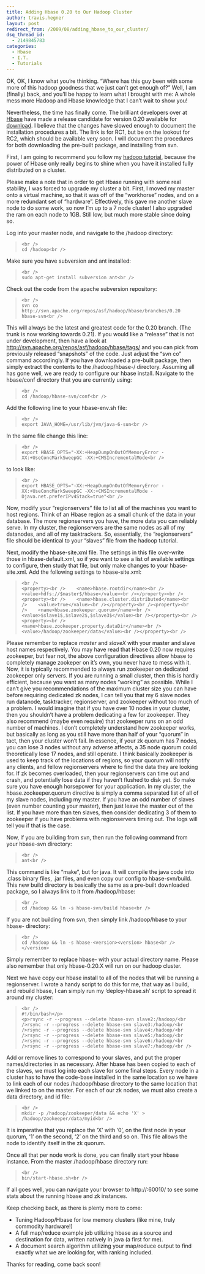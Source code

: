 ```yaml
---
title: Adding Hbase 0.20 to Our Hadoop Cluster
author: travis.hegner
layout: post
redirect_from: /2009/08/adding_hbase_to_our_cluster/
dsq_thread_id:
  - 2149845783
categories:
  - Hbase
  - I.T.
  - Tutorials
---
```

OK, OK, I know what you&#8217;re thinking. &#8220;Where has this guy been with some more of this hadoop goodness that we just can&#8217;t get enough of?&#8221; Well, I am (finally) back, and you&#8217;ll be happy to learn what I brought with me: A whole mess more Hadoop and Hbase knowledge that I can&#8217;t wait to show you!

Nevertheless, the time has finally come. The brilliant developers over at [Hbase][1] have made a release candidate for version 0.20 available for [download][2]. I believe that the changes have slowed enough to document the installation procedures a bit. The link is for RC1, but be on the lookout for RC2, which should be available very soon. I will document the procedures for both downloading the pre-built package, and installing from svn.

First, I am going to recommend you follow my [hadoop tutorial][3], because the power of Hbase only really begins to shine when you have it installed fully distributed on a cluster.

Please make a note that in order to get Hbase running with some real stability, I was forced to upgrade my cluster a bit. First, I moved my master onto a virtual machine, so that it was off of the &#8220;workhorse&#8221; nodes, and on a more redundant set of &#8220;hardware&#8221;. Effectively, this gave me another slave node to do some work, so now I&#8217;m up to a 7 node cluster! I also upgraded the ram on each node to 1GB. Still low, but much more stable since doing so.

Log into your master node, and navigate to the /hadoop directory:

<blockquote class="code">
  <p>
    <code>&lt;br />
cd /hadoop&lt;br />
</code>
  </p>
</blockquote>

Make sure you have subversion and ant installed:

<blockquote class="code">
  <p>
    <code>&lt;br />
sudo apt-get install subversion ant&lt;br />
</code>
  </p>
</blockquote>

Check out the code from the apache subversion repository:

<blockquote class="code">
  <p>
    <code>&lt;br />
svn co http://svn.apache.org/repos/asf/hadoop/hbase/branches/0.20 hbase-svn&lt;br />
</code>
  </p>
</blockquote>

This will always be the latest and greatest code for the 0.20 branch. (The trunk is now working towards 0.21). If you would like a &#8220;release&#8221; that is not under development, then have a look at http://svn.apache.org/repos/asf/hadoop/hbase/tags/ and you can pick from previously released &#8220;snapshots&#8221; of the code. Just adjust the &#8220;svn co&#8221; command accordingly. If you have downloaded a pre-built package, then simply extract the contents to the /hadoop/hbase-<version>/ directory. Assuming all has gone well, we are ready to configure our hbase install. Navigate to the hbase/conf directory that you are currently using:

<blockquote class="code">
  <p>
    <code>&lt;br />
cd /hadoop/hbase-svn/conf&lt;br />
</code>
  </p>
</blockquote>

Add the following line to your hbase-env.sh file:

<blockquote class="code">
  <p>
    <code>&lt;br />
export JAVA_HOME=/usr/lib/jvm/java-6-sun&lt;br />
</code>
  </p>
</blockquote>

In the same file change this line:

<blockquote class="code">
  <p>
    <code>&lt;br />
export HBASE_OPTS="-XX:+HeapDumpOnOutOfMemoryError -XX:+UseConcMarkSweepGC -XX:+CMSIncrementalMode&lt;br />
</code>
  </p>
</blockquote>

to look like:

<blockquote class="code">
  <p>
    <code>&lt;br />
export HBASE_OPTS="-XX:+HeapDumpOnOutOfMemoryError -XX:+UseConcMarkSweepGC -XX:+CMSIncrementalMode -Djava.net.preferIPv4Stack=true"&lt;br />
</code>
  </p>
</blockquote>

Now, modify your &#8220;regionservers&#8221; file to list all of the machines you want to host regions. Think of an Hbase region as a small chunk of the data in your database. The more regionservers you have, the more data you can reliably serve. In my cluster, the regionservers are the same nodes as all of my datanodes, and all of my tasktrackers. So, essentially, the &#8220;regionservers&#8221; file should be identical to your &#8220;slaves&#8221; file from the hadoop tutorial.

Next, modify the hbase-site.xml file. The settings in this file over-write those in hbase-default.xml, so if you want to see a list of available settings to configure, then study that file, but only make changes to your hbase-site.xml. Add the following settings to hbase-site.xml:

<blockquote class="code">
  <p>
    <code>&lt;br />
&lt;property&gt;&lt;br />&nbsp;&nbsp;&nbsp; &lt;name&gt;hbase.rootdir&lt;/name&gt;&lt;br />&nbsp;&nbsp;&nbsp; &lt;value&gt;hdfs://$master$/hbase&lt;/value&gt;&lt;br />&lt;/property&gt;&lt;br />&lt;property&gt;&lt;br />&nbsp;&nbsp;&nbsp; &lt;name&gt;hbase.cluster.distributed&lt;/name&gt;&lt;br />&nbsp;&nbsp;&nbsp; &lt;value&gt;true&lt;/value&gt;&lt;br />&lt;/property&gt;&lt;br />&lt;property&gt;&lt;br />&nbsp;&nbsp;&nbsp; &lt;name&gt;hbase.zookeeper.quorum&lt;/name&gt;&lt;br />&nbsp;&nbsp;&nbsp; &lt;value&gt;$slave1$,$slave2$,$slave3$&lt;/value&gt;&lt;br />&lt;/property&gt;&lt;br />&lt;property&gt;&lt;br />&nbsp;&nbsp;&nbsp; &lt;name&gt;hbase.zookeeper.property.dataDir&lt;/name&gt;&lt;br />&nbsp;&nbsp;&nbsp; &lt;value&gt;/hadoop/zookeeper/data&lt;/value&gt;&lt;br />&lt;/property&gt;&lt;br />
</code>
  </p>
</blockquote>

Please remember to replace $master$ and $slaveX$ with your master and slave host names respectively. You may have read that Hbase 0.20 now requires zookeeper, but fear not, the above configuration directives allow hbase to completely manage zookeper on it&#8217;s own, you never have to mess with it. Now, it is typically recommended to always run zookeeper on dedicated zookeeper only servers. If you are running a small cluster, then this is hardly efficient, because you want as many nodes &#8220;working&#8221; as possible. While I can&#8217;t give you recommendations of the maximum cluster size you can have before requiring dedicated zk nodes, I can tell you that my 6 slave nodes run datanode, tasktracker, regionserver, and zookeeper without too much of a problem. I would imagine that if you have over 10 nodes in your cluster, then you shouldn&#8217;t have a problem dedicating a few for zookeeper. They also recommend (maybe even require) that zookeeper runs on an odd number of machines. I don&#8217;t completely understand how zookeeper works, but basically as long as you still have more than half of your &#8220;quorum&#8221; in tact, then your cluster won&#8217;t fail. In essence, if your zk quorum has 7 nodes, you can lose 3 nodes without any adverse affects, a 35 node quorum could theoretically lose 17 nodes, and still operate. I think basically zookeeper is used to keep track of the locations of regions, so your quorum will notify any clients, and fellow regionservers where to find the data they are looking for. If zk becomes overloaded, then your regionservers can time out and crash, and potentially lose data if they haven&#8217;t flushed to disk yet. So make sure you have enough horsepower for your application. In my cluster, the hbase.zookeeper.quorum directive is simply a comma separated list of all of my slave nodes, including my master. If you have an odd number of slaves (even number counting your master), then just leave the master out of the list. If you have more than ten slaves, then consider dedicating 3 of them to zookeeper if you have problems with regionservers timing out. The logs will tell you if that is the case.

Now, if you are building from svn, then run the following command from your hbase-svn directory:

<blockquote class="code">
  <p>
    <code>&lt;br />
ant&lt;br />
</code>
  </p>
</blockquote>

This command is like &#8220;make&#8221;, but for java. It will compile the java code into .class binary files, .jar files, and even copy our config to hbase-svn/build. This new build directory is basically the same as a pre-built downloaded package, so I always link to it from /hadoop/hbase:

<blockquote class="code">
  <p>
    <code>&lt;br />
cd /hadoop && ln -s hbase-svn/build hbase&lt;br />
</code>
  </p>
</blockquote>

If you are not building from svn, then simply link /hadoop/hbase to your hbase-<version> directory:

<blockquote class="code">
  <p>
    <code>&lt;br />
cd /hadoop && ln -s hbase-&lt;version&gt;&lt;version> hbase&lt;br />
&lt;/version></code>
  </p>
</blockquote>

Simply remember to replace hbase-<version> with your actual directory name. Please also remember that only hbase-0.20.X will run on our hadoop cluster.

Next we have copy our hbase install to all of the nodes that will be running a regionserver. I wrote a handy script to do this for me, that way as I build, and rebuild hbase, I can simply run my &#8216;deploy-hbase.sh&#8217; script to spread it around my cluster:

<blockquote class="code">
  <p>
    <code>&lt;br />
#!/bin/bash&lt;/p>
&lt;p>rsync -r --progress --delete hbase-svn slave2:/hadoop/&lt;br />rsync -r --progress --delete hbase-svn slave3:/hadoop/&lt;br />rsync -r --progress --delete hbase-svn slave4:/hadoop/&lt;br />rsync -r --progress --delete hbase-svn slave5:/hadoop/&lt;br />rsync -r --progress --delete hbase-svn slave6:/hadoop/&lt;br />rsync -r --progress --delete hbase-svn slave7:/hadoop/&lt;br />
</code>
  </p>
</blockquote>

Add or remove lines to correspond to your slaves, and put the proper names/directories in as necessary. After hbase has been copied to each of the slaves, we must log into each slave for some final steps. Every node in a cluster has to have the code-base installed in the same location so we have to link each of our nodes /hadoop/hbase directory to the same location that we linked to on the master. For each of our zk nodes, we must also create a data directory, and id file:

<blockquote class="code">
  <p>
    <code>&lt;br />
mkdir -p /hadoop/zookeeper/data && echo 'X' &gt; /hadoop/zookeeper/data/myid&lt;br />
</code>
  </p>
</blockquote>

It is imperative that you replace the &#8216;X&#8217; with &#8216;0&#8217;, on the first node in your quorum, &#8216;1&#8217; on the second, &#8216;2&#8217; on the third and so on. This file allows the node to identify itself in the zk quorum.

Once all that per node work is done, you can finally start your hbase instance. From the master /hadoop/hbase directory run:

<blockquote class="code">
  <p>
    <code>&lt;br />
bin/start-hbase.sh&lt;br />
</code>
  </p>
</blockquote>

If all goes well, you can navigate your browser to http://<master>:60010/ to see some stats about the running hbase and zk instances.

Keep checking back, as there is plenty more to come:  
* Tuning Hadoop/Hbase for low memory clusters (like mine, truly commodity hardware!)  
* A full map/reduce example job utilizing hbase as a source and destination for data, written natively in java (a first for me).  
* A document search algorithm utilizing your map/reduce output to find exactly what we are looking for, with ranking included.

Thanks for reading, come back soon!

 [1]: http://hadoop.apache.org/hbase/
 [2]: http://people.apache.org/%7Estack/hbase-0.20.0-candidate-1/
 [3]: http://www.travishegner.com/2009/06/hadoop-020-on-ubuntu-server-904-jaunty.html